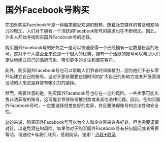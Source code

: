 # 国外Facebook号购买

在国外购买Facebook号是一种越来越受欢迎的趋势。随着社交媒体的普及和影响力的增加，人们对于拥有一个活跃的Facebook账号的需求也在不断增加。因此，许多人开始寻找购买国外Facebook号的途径。

购买国外Facebook号的好处之一是可以快速获得一个已经拥有一定数量粉丝的账号，这对于个人或企业来说是一个很大的优势。拥有一个活跃的账号可以帮助人们更快地建立自己的品牌形象，吸引更多的关注和潜在客户。

此外，购买国外Facebook号也可以帮助人们节省时间和精力，因为他们不必从零开始建立自己的账号。这对于那些需要在短时间内扩大自己的影响力或者开展营销活动的人来说是非常有吸引力的选择。

然而，需要注意的是，购买国外Facebook号也存在一定的风险。一些卖家可能出售非法获取的账号，这可能会导致账号被封禁或者其他法律问题。因此，在购买国外Facebook号时，一定要选择信誉良好的卖家，并且要确保账号的合法性和安全性。

总的来说，购买国外Facebook号可以为个人和企业带来许多好处，但也需要谨慎对待，以避免潜在的风险。如果你对于购买国外Facebook号有任何疑问或者需要帮助，请通过✈与我们联系，感谢阅读，谢谢！[点我✈联系](https://www.k02.cc)